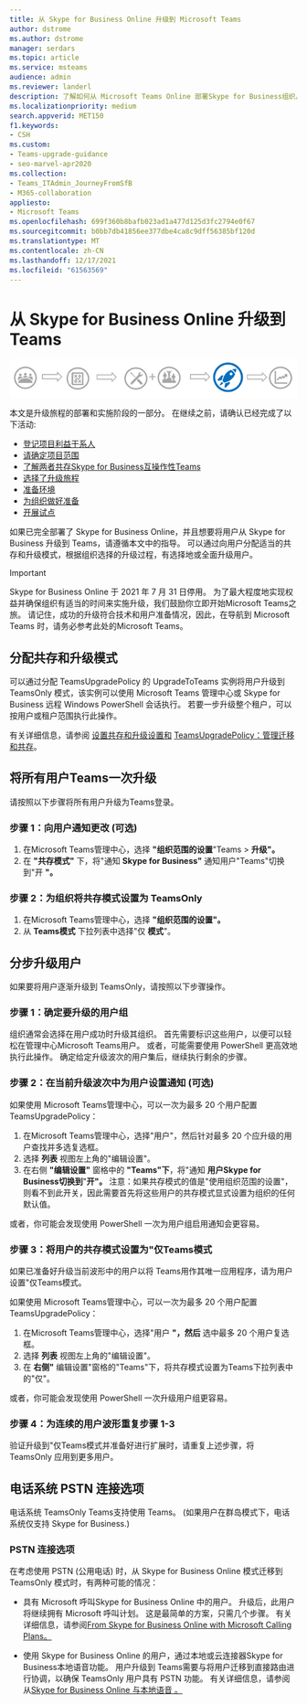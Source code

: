 ```yaml
---
title: 从 Skype for Business Online 升级到 Microsoft Teams
author: dstrome
ms.author: dstrome
manager: serdars
ms.topic: article
ms.service: msteams
audience: admin
ms.reviewer: landerl
description: 了解如何从 Microsoft Teams Online 部署Skype for Business组织。
ms.localizationpriority: medium
search.appverid: MET150
f1.keywords:
- CSH
ms.custom:
- Teams-upgrade-guidance
- seo-marvel-apr2020
ms.collection:
- Teams_ITAdmin_JourneyFromSfB
- M365-collaboration
appliesto:
- Microsoft Teams
ms.openlocfilehash: 699f360b8bafb023ad1a477d125d3fc2794e0f67
ms.sourcegitcommit: b0bb7db41856ee377dbe4ca8c9dff56385bf120d
ms.translationtype: MT
ms.contentlocale: zh-CN
ms.lasthandoff: 12/17/2021
ms.locfileid: "61563569"
---
```

# <a name="upgrade-from-skype-for-business-online-to-teams"></a>从 Skype for Business Online 升级到 Teams

![升级过程图，强调部署和实施。](media/upgrade-banner-deployment.png "升级旅程的阶段，着重强调部署和实施阶段")

本文是升级旅程的部署和实施阶段的一部分。 在继续之前，请确认已经完成了以下活动:

- [登记项目利益干系人](upgrade-enlist-stakeholders.md)
- [请确定项目范围](./upgrade-define-project-scope.md)
- [了解两者共存Skype for Business互操作性Teams](./teams-and-skypeforbusiness-coexistence-and-interoperability.md)
- [选择了升级旅程](upgrade-and-coexistence-of-skypeforbusiness-and-teams.md)
- [准备环境](./upgrade-prepare-environment.md)
- [为组织做好准备](./upgrade-prepare-organization.md)
- [开展试点](./pilot-essentials.md)

如果已完全部署了 Skype for Business Online，并且想要将用户从 Skype for Business 升级到 Teams，请遵循本文中的指导。 可以通过向用户分配适当的共存和升级模式，根据组织选择的升级过程，有选择地或全面升级用户。

> [!IMPORTANT]
> Skype for Business Online 于 2021 年 7 月 31 日停用。 为了最大程度地实现权益并确保组织有适当的时间来实施升级，我们鼓励你立即开始Microsoft Teams之旅。 请记住，成功的升级符合技术和用户准备情况，因此，在导航到 Microsoft Teams 时，请务必参考此处的Microsoft Teams。

## <a name="assign-the-coexistence-and-upgrade-mode"></a>分配共存和升级模式

可以通过分配 TeamsUpgradePolicy 的 UpgradeToTeams 实例将用户升级到 TeamsOnly 模式，该实例可以使用 Microsoft Teams 管理中心或 Skype for Business 远程 Windows PowerShell 会话执行。 若要一步升级整个租户，可以按用户或租户范围执行此操作。 

有关详细信息，请参阅 [设置共存和升级设置和](./setting-your-coexistence-and-upgrade-settings.md) [TeamsUpgradePolicy：管理迁移和共存](upgrade-to-teams-on-prem-tools.md)。

## <a name="upgrade-all-users-to-teams-at-one-time"></a>将所有用户Teams一次升级

请按照以下步骤将所有用户升级为Teams登录。

### <a name="step-1-notify-the-users-of-the-change-optional"></a>步骤 1：向用户通知更改 (可选) 

1. 在Microsoft Teams管理中心，选择 **"组织范围的设置**"Teams  >  **升级"。**
2. 在 **"共存模式"** 下，将"通知 **Skype for Business"** 通知用户"Teams"切换到"开 **"。**

### <a name="step-2-set-the-coexistence-mode-to-teamsonly-for-the-organization"></a>步骤 2：为组织将共存模式设置为 TeamsOnly

1. 在Microsoft Teams管理中心，选择 **"组织范围的设置"。**
2. 从 **Teams模式** 下拉列表中选择"仅 **模式**"。

## <a name="upgrade-users-in-stages"></a>分步升级用户

如果要将用户逐渐升级到 TeamsOnly，请按照以下步骤操作。

### <a name="step-1-identify-groups-of-users-for-upgrade"></a>步骤 1：确定要升级的用户组

组织通常会选择在用户成功时升级其组织。  首先需要标识这些用户，以便可以轻松在管理中心Microsoft Teams用户。 或者，可能需要使用 PowerShell 更高效地执行此操作。 确定给定升级波次的用户集后，继续执行剩余的步骤。

### <a name="step-2-set-notification-for-the-users-in-the-current-upgrade-wave-optional"></a>步骤 2：在当前升级波次中为用户设置通知 (可选) 

如果使用 Microsoft Teams管理中心，可以一次为最多 20 个用户配置 TeamsUpgradePolicy：
1. 在Microsoft Teams管理中心，选择"用户"，然后针对最多 20 个应升级的用户查找并多选复选框。 
2. 选择 **列表** 视图左上角的"编辑设置"。 
3. 在右侧 **"编辑设置"** 窗格中的 **"Teams"下**，将"通知 **用户Skype for Business切换到**"**开"。** 注意：如果共存模式的值是"使用组织范围的设置"，则看不到此开关，因此需要首先将这些用户的共存模式显式设置为组织的任何默认值。

或者，你可能会发现使用 PowerShell 一次为用户组启用通知会更容易。 

### <a name="step-3-set-the-coexistence-mode-for-users-to-teams-only"></a>步骤 3：将用户的共存模式设置为"仅Teams模式

如果已准备好升级当前波形中的用户以将 Teams用作其唯一应用程序，请为用户设置"仅Teams模式。

如果使用 Microsoft Teams管理中心，可以一次为最多 20 个用户配置 TeamsUpgradePolicy：
1. 在Microsoft Teams管理中心，选择"用户 **"，然后** 选中最多 20 个用户复选框。
2. 选择 **列表** 视图左上角的"编辑设置"。
3. 在 **右侧"** 编辑设置"窗格的"Teams"下，将共存模式设置为Teams下拉列表中的"仅"。  

或者，你可能会发现使用 PowerShell 一次升级用户组更容易。 

### <a name="step-4-repeat-steps-1-3-for-successive-waves-of-users"></a>步骤 4：为连续的用户波形重复步骤 1-3

验证升级到"仅Teams模式并准备好进行扩展时，请重复上述步骤，将 TeamsOnly 应用到更多用户。  


## <a name="phone-system-and-pstn-connectivity-options"></a>电话系统 PSTN 连接选项

电话系统 TeamsOnly Teams支持使用 Teams。  (如果用户在群岛模式下，电话系统仅支持 Skype for Business.)   

### <a name="pstn-connectivity-options"></a>PSTN 连接选项

在考虑使用 PSTN (公用电话) 时，从 Skype for Business Online 模式迁移到 TeamsOnly 模式时，有两种可能的情况：

- 具有 Microsoft 呼叫Skype for Business Online 中的用户。 升级后，此用户将继续拥有 Microsoft 呼叫计划。 这是最简单的方案，只需几个步骤。 有关详细信息，请参阅[From Skype for Business Online with Microsoft Calling Plans。](upgrade-to-teams-on-prem-pstn-considerations.md#from-skype-for-business-online-with-microsoft-calling-plans)

- 使用 Skype for Business Online 的用户，通过本地或云连接器Skype for Business本地语音功能。 用户升级到 Teams需要与将用户迁移到直接路由进行协调，以确保 TeamsOnly 用户具有 PSTN 功能。  有关详细信息，请参阅从[Skype for Business Online 与本地语音 。](upgrade-to-teams-on-prem-pstn-considerations.md#from-skype-for-business-online-with-on-premises-voice)